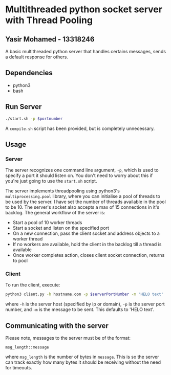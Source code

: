 # Multithreaded python socket server with Thread Pooling
## Yasir Mohamed - 13318246
A basic multithreaded python server that handles certains messages, sends a default response for others.

## Dependencies
* python3
* bash

## Run Server
```bash
./start.sh -p $portnumber
```
A `compile.sh` script has been provided, but is completely unnecessary.

## Usage

### Server
The server recognizes one command line argument, `-p`, which is used to specify a port it should listen on. You don't need to worry about this if you're just going to use the `start.sh` script.

The server implements threadpooling using python3's `multiprocessing.pool` library, where you can initialise a pool of threads to be used by the server. I have set the number of threads available in the pool to be 10. The server's socket also accepts a max of 15 connections in it's backlog. The general workflow of the server is:
* Start a pool of 10 worker threads
* Start a socket and listen on the specified port
* On a new connection, pass the client socket and address objects to a worker thread
* If no workers are available, hold the client in the backlog till a thread is available
* Once worker completes action, closes client socket connection, returns to pool

### Client
To run the client, execute:
```bash
python3 client.py -h hostname.com -p $serverPortNumber -m 'HELO text'
```
where `-h` is the server host (specified by ip or domain), `-p` is the server port number, and `-m` is the message to be sent. This defaults to 'HELO text'.

## Communicating with the server
Please note, messages to the server must be of the format:
```
msg_length::message
```
where `msg_length` is the number of bytes in `message`. This is so the server can track exactly how many bytes it should be receiving without the need for timeouts.
